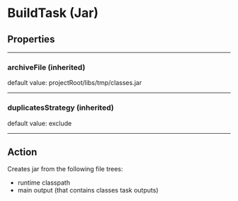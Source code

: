 # BuildTask (Jar)

## Properties

---

### archiveFile (inherited)

default value: projectRoot/libs/tmp/classes.jar

---

### duplicatesStrategy (inherited)

default value: exclude

---

## Action
Creates jar from the following file trees:
- runtime classpath
- main output (that contains classes task outputs)